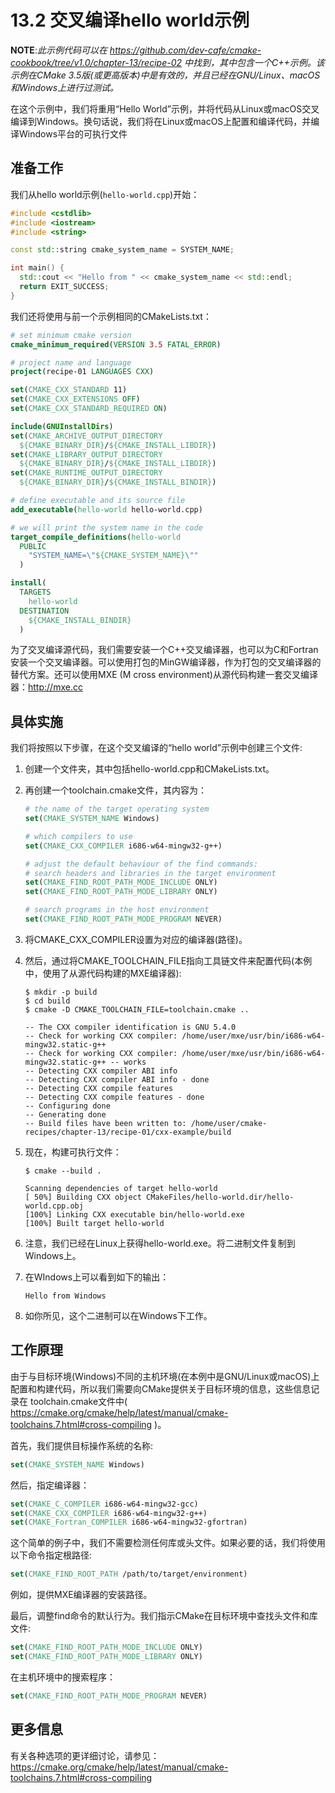 # 13.2 交叉编译hello world示例

**NOTE**:*此示例代码可以在 https://github.com/dev-cafe/cmake-cookbook/tree/v1.0/chapter-13/recipe-02 中找到，其中包含一个C++示例。该示例在CMake 3.5版(或更高版本)中是有效的，并且已经在GNU/Linux、macOS和Windows上进行过测试。*

在这个示例中，我们将重用“Hello World”示例，并将代码从Linux或macOS交叉编译到Windows。换句话说，我们将在Linux或macOS上配置和编译代码，并编译Windows平台的可执行文件

## 准备工作

我们从hello world示例(`hello-world.cpp`)开始：

```c++
#include <cstdlib>
#include <iostream>
#include <string>

const std::string cmake_system_name = SYSTEM_NAME;

int main() {
  std::cout << "Hello from " << cmake_system_name << std::endl;
  return EXIT_SUCCESS;
}
```

我们还将使用与前一个示例相同的CMakeLists.txt：

```cmake
# set minimum cmake version
cmake_minimum_required(VERSION 3.5 FATAL_ERROR)

# project name and language
project(recipe-01 LANGUAGES CXX)

set(CMAKE_CXX_STANDARD 11)
set(CMAKE_CXX_EXTENSIONS OFF)
set(CMAKE_CXX_STANDARD_REQUIRED ON)

include(GNUInstallDirs)
set(CMAKE_ARCHIVE_OUTPUT_DIRECTORY
  ${CMAKE_BINARY_DIR}/${CMAKE_INSTALL_LIBDIR})
set(CMAKE_LIBRARY_OUTPUT_DIRECTORY
  ${CMAKE_BINARY_DIR}/${CMAKE_INSTALL_LIBDIR})
set(CMAKE_RUNTIME_OUTPUT_DIRECTORY
  ${CMAKE_BINARY_DIR}/${CMAKE_INSTALL_BINDIR})

# define executable and its source file
add_executable(hello-world hello-world.cpp)

# we will print the system name in the code
target_compile_definitions(hello-world
  PUBLIC
    "SYSTEM_NAME=\"${CMAKE_SYSTEM_NAME}\""
  )

install(
  TARGETS
    hello-world
  DESTINATION
    ${CMAKE_INSTALL_BINDIR}
  )
```

为了交叉编译源代码，我们需要安装一个C++交叉编译器，也可以为C和Fortran安装一个交叉编译器。可以使用打包的MinGW编译器，作为打包的交叉编译器的替代方案。还可以使用MXE (M cross environment)从源代码构建一套交叉编译器：http://mxe.cc

## 具体实施

我们将按照以下步骤，在这个交叉编译的“hello world”示例中创建三个文件:

1. 创建一个文件夹，其中包括hello-world.cpp和CMakeLists.txt。

2. 再创建一个toolchain.cmake文件，其内容为：

   ```cmake
   # the name of the target operating system
   set(CMAKE_SYSTEM_NAME Windows)
   
   # which compilers to use
   set(CMAKE_CXX_COMPILER i686-w64-mingw32-g++)
   
   # adjust the default behaviour of the find commands:
   # search headers and libraries in the target environment
   set(CMAKE_FIND_ROOT_PATH_MODE_INCLUDE ONLY)
   set(CMAKE_FIND_ROOT_PATH_MODE_LIBRARY ONLY)
   
   # search programs in the host environment
   set(CMAKE_FIND_ROOT_PATH_MODE_PROGRAM NEVER)
   ```

3. 将CMAKE_CXX_COMPILER设置为对应的编译器(路径)。

4. 然后，通过将CMAKE_TOOLCHAIN_FILE指向工具链文件来配置代码(本例中，使用了从源代码构建的MXE编译器):

   ```shell
   $ mkdir -p build
   $ cd build
   $ cmake -D CMAKE_TOOLCHAIN_FILE=toolchain.cmake ..
   
   -- The CXX compiler identification is GNU 5.4.0
   -- Check for working CXX compiler: /home/user/mxe/usr/bin/i686-w64-mingw32.static-g++
   -- Check for working CXX compiler: /home/user/mxe/usr/bin/i686-w64-mingw32.static-g++ -- works
   -- Detecting CXX compiler ABI info
   -- Detecting CXX compiler ABI info - done
   -- Detecting CXX compile features
   -- Detecting CXX compile features - done
   -- Configuring done
   -- Generating done
   -- Build files have been written to: /home/user/cmake-recipes/chapter-13/recipe-01/cxx-example/build
   ```

5. 现在，构建可执行文件：

   ```shell
   $ cmake --build .
   
   Scanning dependencies of target hello-world
   [ 50%] Building CXX object CMakeFiles/hello-world.dir/hello-world.cpp.obj
   [100%] Linking CXX executable bin/hello-world.exe
   [100%] Built target hello-world
   ```

6. 注意，我们已经在Linux上获得hello-world.exe。将二进制文件复制到Windows上。

7. 在WIndows上可以看到如下的输出：

   ```shell
   Hello from Windows
   ```

8. 如你所见，这个二进制可以在Windows下工作。

## 工作原理

由于与目标环境(Windows)不同的主机环境(在本例中是GNU/Linux或macOS)上配置和构建代码，所以我们需要向CMake提供关于目标环境的信息，这些信息记录在 toolchain.cmake文件中( https://cmake.org/cmake/help/latest/manual/cmake-toolchains.7.html#cross-compiling )。

首先，我们提供目标操作系统的名称:

```cmake
set(CMAKE_SYSTEM_NAME Windows)
```

然后，指定编译器：

```cmake
set(CMAKE_C_COMPILER i686-w64-mingw32-gcc)
set(CMAKE_CXX_COMPILER i686-w64-mingw32-g++)
set(CMAKE_Fortran_COMPILER i686-w64-mingw32-gfortran)
```

这个简单的例子中，我们不需要检测任何库或头文件。如果必要的话，我们将使用以下命令指定根路径:

```cmake
set(CMAKE_FIND_ROOT_PATH /path/to/target/environment)
```

例如，提供MXE编译器的安装路径。

最后，调整find命令的默认行为。我们指示CMake在目标环境中查找头文件和库文件:

```cmake
set(CMAKE_FIND_ROOT_PATH_MODE_INCLUDE ONLY)
set(CMAKE_FIND_ROOT_PATH_MODE_LIBRARY ONLY)
```

在主机环境中的搜索程序：

```cmake
set(CMAKE_FIND_ROOT_PATH_MODE_PROGRAM NEVER)
```

## 更多信息

有关各种选项的更详细讨论，请参见：  https://cmake.org/cmake/help/latest/manual/cmake-toolchains.7.html#cross-compiling 